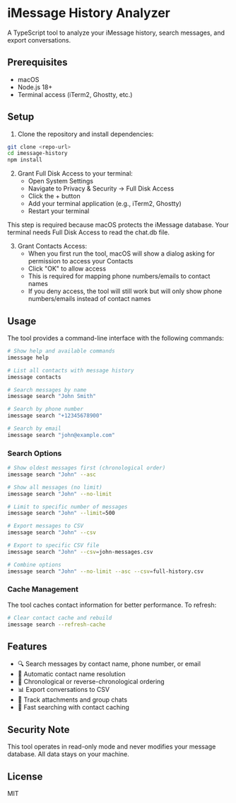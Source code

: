 # iMessage History Analyzer

A TypeScript tool to analyze your iMessage history, search messages, and export conversations.

## Prerequisites

- macOS
- Node.js 18+
- Terminal access (iTerm2, Ghostty, etc.)

## Setup

1. Clone the repository and install dependencies:

```bash
git clone <repo-url>
cd imessage-history
npm install
```

2. Grant Full Disk Access to your terminal:
   - Open System Settings
   - Navigate to Privacy & Security → Full Disk Access
   - Click the + button
   - Add your terminal application (e.g., iTerm2, Ghostty)
   - Restart your terminal

This step is required because macOS protects the iMessage database. Your terminal needs Full Disk Access to read the chat.db file.

3. Grant Contacts Access:
   - When you first run the tool, macOS will show a dialog asking for permission to access your Contacts
   - Click "OK" to allow access
   - This is required for mapping phone numbers/emails to contact names
   - If you deny access, the tool will still work but will only show phone numbers/emails instead of contact names

## Usage

The tool provides a command-line interface with the following commands:

```bash
# Show help and available commands
imessage help

# List all contacts with message history
imessage contacts

# Search messages by name
imessage search "John Smith"

# Search by phone number
imessage search "+12345678900"

# Search by email
imessage search "john@example.com"
```

### Search Options

```bash
# Show oldest messages first (chronological order)
imessage search "John" --asc

# Show all messages (no limit)
imessage search "John" --no-limit

# Limit to specific number of messages
imessage search "John" --limit=500

# Export messages to CSV
imessage search "John" --csv

# Export to specific CSV file
imessage search "John" --csv=john-messages.csv

# Combine options
imessage search "John" --no-limit --asc --csv=full-history.csv
```

### Cache Management

The tool caches contact information for better performance. To refresh:

```bash
# Clear contact cache and rebuild
imessage search --refresh-cache
```

## Features

- 🔍 Search messages by contact name, phone number, or email
- 📱 Automatic contact name resolution
- 📅 Chronological or reverse-chronological ordering
- 📊 Export conversations to CSV
- 📎 Track attachments and group chats
- 🚀 Fast searching with contact caching

## Security Note

This tool operates in read-only mode and never modifies your message database. All data stays on your machine.

## License

MIT
